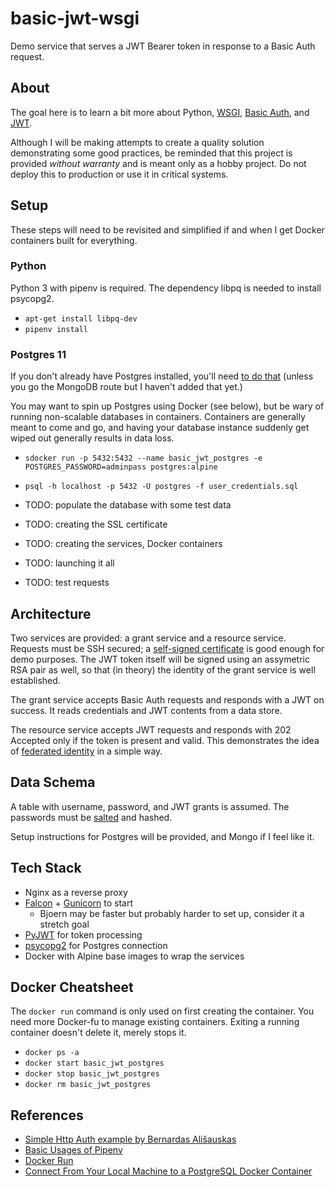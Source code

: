 # basic-jwt-wsgi

Demo service that serves a JWT Bearer token in response to a Basic Auth request.

## About

The goal here is to learn a bit more about Python, [WSGI](https://www.python.org/dev/peps/pep-3333/), [Basic Auth](https://tools.ietf.org/html/rfc7617), and [JWT](https://jwt.io/).

Although I will be making attempts to create a quality solution demonstrating some good practices, be reminded that this project is provided *without warranty* and is meant only as a hobby project. Do not deploy this to production or use it in critical systems.

## Setup

These steps will need to be revisited and simplified if and when I get Docker containers built for everything.

### Python

Python 3 with pipenv is required. The dependency libpq is needed to install psycopg2.

* `apt-get install libpq-dev`
* `pipenv install`

### Postgres 11

If you don't already have Postgres installed, you'll need [to do that](https://www.postgresql.org/download/linux/ubuntu/) (unless you go the MongoDB route but I haven't added that yet.)

You may want to spin up Postgres using Docker (see below), but be wary of running non-scalable databases in containers. Containers are generally meant to come and go, and having your database instance suddenly get wiped out generally results in data loss.

* `sdocker run -p 5432:5432 --name basic_jwt_postgres -e POSTGRES_PASSWORD=adminpass postgres:alpine`
* `psql -h localhost -p 5432 -U postgres -f user_credentials.sql`

* TODO: populate the database with some test data
* TODO: creating the SSL certificate
* TODO: creating the services, Docker containers
* TODO: launching it all
* TODO: test requests

## Architecture

Two services are provided: a grant service and a resource service. Requests must be SSH secured; a [self-signed certificate](https://en.wikipedia.org/wiki/Self-signed_certificate) is good enough for demo purposes. The JWT token itself will be signed using an assymetric RSA pair as well, so that (in theory) the identity of the grant service is well established.

The grant service accepts Basic Auth requests and responds with a JWT on success. It reads credentials and JWT contents from a data store.

The resource service accepts JWT requests and responds with 202 Accepted only if the token is present and valid. This demonstrates the idea of [federated identity](https://en.wikipedia.org/wiki/Federated_identity) in a simple way.

## Data Schema

A table with username, password, and JWT grants is assumed. The passwords must be [salted](https://en.wikipedia.org/wiki/Salt_(cryptography)) and hashed.

Setup instructions for Postgres will be provided, and Mongo if I feel like it.

## Tech Stack

* Nginx as a reverse proxy
* [Falcon](https://falconframework.org/) + [Gunicorn](https://gunicorn.org/) to start
  * Bjoern may be faster but probably harder to set up, consider it a stretch goal
* [PyJWT](https://pyjwt.readthedocs.io/en/latest/) for token processing
* [psycopg2](https://www.psycopg.org/) for Postgres connection
* Docker with Alpine base images to wrap the services

## Docker Cheatsheet

The `docker run` command is only used on first creating the container. You need more Docker-fu to manage existing containers. Exiting a running container doesn't delete it, merely stops it.

* `docker ps -a`
* `docker start basic_jwt_postgres`
* `docker stop basic_jwt_postgres`
* `docker rm basic_jwt_postgres`

## References

* [Simple Http Auth example by Bernardas Ališauskas](https://github.com/Granitosaurus/sauth/blob/master/sauth.py)
* [Basic Usages of Pipenv](https://pipenv-fork.readthedocs.io/en/latest/basics.html)
* [Docker Run](https://docs.docker.com/engine/reference/commandline/run/)
* [Connect From Your Local Machine to a PostgreSQL Docker Container](https://medium.com/better-programming/connect-from-local-machine-to-postgresql-docker-container-f785f00461a7)
